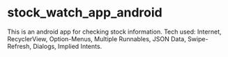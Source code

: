 # stock_watch_app_android
This is an android app for checking stock information.
Tech used: Internet, RecyclerView, Option-Menus, Multiple Runnables, JSON Data, Swipe-Refresh, Dialogs, Implied Intents.
